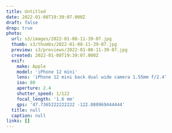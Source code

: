 ```yaml
---
title: Untitled
date: 2022-01-08T19:39:07.000Z
draft: false
drop: true
photo:
  url: s3/images/2022-01-08-11-39-07.jpg
  thumb: s3/thumbs/2022-01-08-11-39-07.jpg
  preview: s3/previews/2022-01-08-11-39-07.jpg
  created: 2022-01-08T19:39:07.000Z
  exif:
    make: Apple
    model: 'iPhone 12 mini'
    lens: 'iPhone 12 mini back dual wide camera 1.55mm f/2.4'
    iso: 80
    aperture: 2.4
    shutter_speed: 1/122
    focal_length: '1.6 mm'
    gps: '47.7365222222222 -122.080969444444'
  title: null
  caption: null
links: []
---
```

